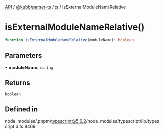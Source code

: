 [API](../../../../../packages.md) / [@kubb/parser-ts](../../../index.md) / [ts](../index.md) / isExternalModuleNameRelative

# isExternalModuleNameRelative()

```ts
function isExternalModuleNameRelative(moduleName): boolean
```

## Parameters

• **moduleName**: `string`

## Returns

`boolean`

## Defined in

node\_modules/.pnpm/typescript@5.6.2/node\_modules/typescript/lib/typescript.d.ts:8469
